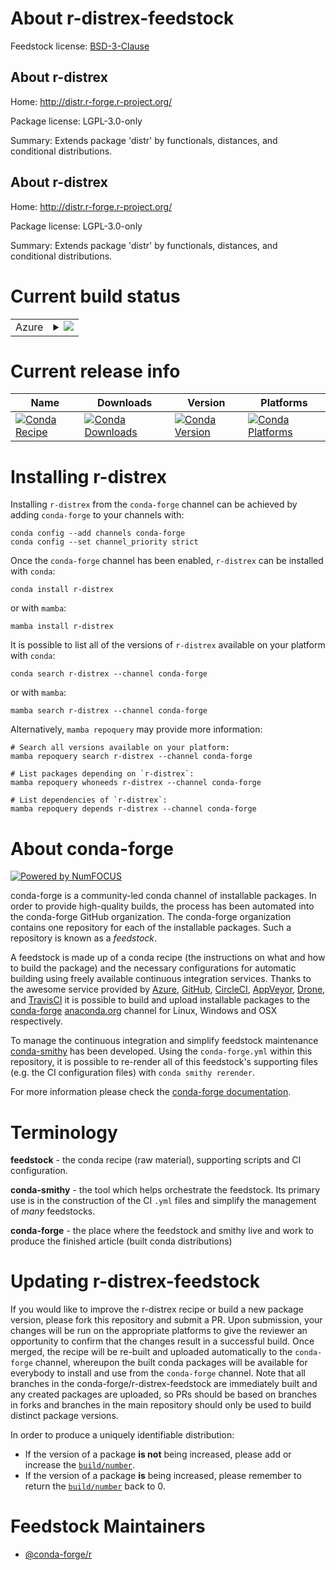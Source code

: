 About r-distrex-feedstock
=========================

Feedstock license: [BSD-3-Clause](https://github.com/conda-forge/r-distrex-feedstock/blob/main/LICENSE.txt)


About r-distrex
---------------

Home: http://distr.r-forge.r-project.org/

Package license: LGPL-3.0-only

Summary: Extends package 'distr' by functionals, distances, and conditional distributions.

About r-distrex
---------------

Home: http://distr.r-forge.r-project.org/

Package license: LGPL-3.0-only

Summary: Extends package 'distr' by functionals, distances, and conditional distributions.

Current build status
====================


<table>
    
  <tr>
    <td>Azure</td>
    <td>
      <details>
        <summary>
          <a href="https://dev.azure.com/conda-forge/feedstock-builds/_build/latest?definitionId=2537&branchName=main">
            <img src="https://dev.azure.com/conda-forge/feedstock-builds/_apis/build/status/r-distrex-feedstock?branchName=main">
          </a>
        </summary>
        <table>
          <thead><tr><th>Variant</th><th>Status</th></tr></thead>
          <tbody><tr>
              <td>linux_64_r_base4.4</td>
              <td>
                <a href="https://dev.azure.com/conda-forge/feedstock-builds/_build/latest?definitionId=2537&branchName=main">
                  <img src="https://dev.azure.com/conda-forge/feedstock-builds/_apis/build/status/r-distrex-feedstock?branchName=main&jobName=linux&configuration=linux%20linux_64_r_base4.4" alt="variant">
                </a>
              </td>
            </tr><tr>
              <td>linux_64_r_base4.5</td>
              <td>
                <a href="https://dev.azure.com/conda-forge/feedstock-builds/_build/latest?definitionId=2537&branchName=main">
                  <img src="https://dev.azure.com/conda-forge/feedstock-builds/_apis/build/status/r-distrex-feedstock?branchName=main&jobName=linux&configuration=linux%20linux_64_r_base4.5" alt="variant">
                </a>
              </td>
            </tr><tr>
              <td>osx_64_r_base4.4</td>
              <td>
                <a href="https://dev.azure.com/conda-forge/feedstock-builds/_build/latest?definitionId=2537&branchName=main">
                  <img src="https://dev.azure.com/conda-forge/feedstock-builds/_apis/build/status/r-distrex-feedstock?branchName=main&jobName=osx&configuration=osx%20osx_64_r_base4.4" alt="variant">
                </a>
              </td>
            </tr><tr>
              <td>osx_64_r_base4.5</td>
              <td>
                <a href="https://dev.azure.com/conda-forge/feedstock-builds/_build/latest?definitionId=2537&branchName=main">
                  <img src="https://dev.azure.com/conda-forge/feedstock-builds/_apis/build/status/r-distrex-feedstock?branchName=main&jobName=osx&configuration=osx%20osx_64_r_base4.5" alt="variant">
                </a>
              </td>
            </tr><tr>
              <td>win_64_r_base4.4</td>
              <td>
                <a href="https://dev.azure.com/conda-forge/feedstock-builds/_build/latest?definitionId=2537&branchName=main">
                  <img src="https://dev.azure.com/conda-forge/feedstock-builds/_apis/build/status/r-distrex-feedstock?branchName=main&jobName=win&configuration=win%20win_64_r_base4.4" alt="variant">
                </a>
              </td>
            </tr><tr>
              <td>win_64_r_base4.5</td>
              <td>
                <a href="https://dev.azure.com/conda-forge/feedstock-builds/_build/latest?definitionId=2537&branchName=main">
                  <img src="https://dev.azure.com/conda-forge/feedstock-builds/_apis/build/status/r-distrex-feedstock?branchName=main&jobName=win&configuration=win%20win_64_r_base4.5" alt="variant">
                </a>
              </td>
            </tr>
          </tbody>
        </table>
      </details>
    </td>
  </tr>
</table>

Current release info
====================

| Name | Downloads | Version | Platforms |
| --- | --- | --- | --- |
| [![Conda Recipe](https://img.shields.io/badge/recipe-r--distrex-green.svg)](https://anaconda.org/conda-forge/r-distrex) | [![Conda Downloads](https://img.shields.io/conda/dn/conda-forge/r-distrex.svg)](https://anaconda.org/conda-forge/r-distrex) | [![Conda Version](https://img.shields.io/conda/vn/conda-forge/r-distrex.svg)](https://anaconda.org/conda-forge/r-distrex) | [![Conda Platforms](https://img.shields.io/conda/pn/conda-forge/r-distrex.svg)](https://anaconda.org/conda-forge/r-distrex) |

Installing r-distrex
====================

Installing `r-distrex` from the `conda-forge` channel can be achieved by adding `conda-forge` to your channels with:

```
conda config --add channels conda-forge
conda config --set channel_priority strict
```

Once the `conda-forge` channel has been enabled, `r-distrex` can be installed with `conda`:

```
conda install r-distrex
```

or with `mamba`:

```
mamba install r-distrex
```

It is possible to list all of the versions of `r-distrex` available on your platform with `conda`:

```
conda search r-distrex --channel conda-forge
```

or with `mamba`:

```
mamba search r-distrex --channel conda-forge
```

Alternatively, `mamba repoquery` may provide more information:

```
# Search all versions available on your platform:
mamba repoquery search r-distrex --channel conda-forge

# List packages depending on `r-distrex`:
mamba repoquery whoneeds r-distrex --channel conda-forge

# List dependencies of `r-distrex`:
mamba repoquery depends r-distrex --channel conda-forge
```


About conda-forge
=================

[![Powered by
NumFOCUS](https://img.shields.io/badge/powered%20by-NumFOCUS-orange.svg?style=flat&colorA=E1523D&colorB=007D8A)](https://numfocus.org)

conda-forge is a community-led conda channel of installable packages.
In order to provide high-quality builds, the process has been automated into the
conda-forge GitHub organization. The conda-forge organization contains one repository
for each of the installable packages. Such a repository is known as a *feedstock*.

A feedstock is made up of a conda recipe (the instructions on what and how to build
the package) and the necessary configurations for automatic building using freely
available continuous integration services. Thanks to the awesome service provided by
[Azure](https://azure.microsoft.com/en-us/services/devops/), [GitHub](https://github.com/),
[CircleCI](https://circleci.com/), [AppVeyor](https://www.appveyor.com/),
[Drone](https://cloud.drone.io/welcome), and [TravisCI](https://travis-ci.com/)
it is possible to build and upload installable packages to the
[conda-forge](https://anaconda.org/conda-forge) [anaconda.org](https://anaconda.org/)
channel for Linux, Windows and OSX respectively.

To manage the continuous integration and simplify feedstock maintenance
[conda-smithy](https://github.com/conda-forge/conda-smithy) has been developed.
Using the ``conda-forge.yml`` within this repository, it is possible to re-render all of
this feedstock's supporting files (e.g. the CI configuration files) with ``conda smithy rerender``.

For more information please check the [conda-forge documentation](https://conda-forge.org/docs/).

Terminology
===========

**feedstock** - the conda recipe (raw material), supporting scripts and CI configuration.

**conda-smithy** - the tool which helps orchestrate the feedstock.
                   Its primary use is in the construction of the CI ``.yml`` files
                   and simplify the management of *many* feedstocks.

**conda-forge** - the place where the feedstock and smithy live and work to
                  produce the finished article (built conda distributions)


Updating r-distrex-feedstock
============================

If you would like to improve the r-distrex recipe or build a new
package version, please fork this repository and submit a PR. Upon submission,
your changes will be run on the appropriate platforms to give the reviewer an
opportunity to confirm that the changes result in a successful build. Once
merged, the recipe will be re-built and uploaded automatically to the
`conda-forge` channel, whereupon the built conda packages will be available for
everybody to install and use from the `conda-forge` channel.
Note that all branches in the conda-forge/r-distrex-feedstock are
immediately built and any created packages are uploaded, so PRs should be based
on branches in forks and branches in the main repository should only be used to
build distinct package versions.

In order to produce a uniquely identifiable distribution:
 * If the version of a package **is not** being increased, please add or increase
   the [``build/number``](https://docs.conda.io/projects/conda-build/en/latest/resources/define-metadata.html#build-number-and-string).
 * If the version of a package **is** being increased, please remember to return
   the [``build/number``](https://docs.conda.io/projects/conda-build/en/latest/resources/define-metadata.html#build-number-and-string)
   back to 0.

Feedstock Maintainers
=====================

* [@conda-forge/r](https://github.com/orgs/conda-forge/teams/r/)

